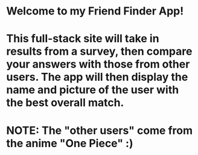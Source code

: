 # Welcome to my Friend Finder App!

# This full-stack site will take in results from a survey, then compare your answers with those from other users. The app will then display the name and picture of the user with the best overall match.

# NOTE: The "other users" come from the anime "One Piece" :) 